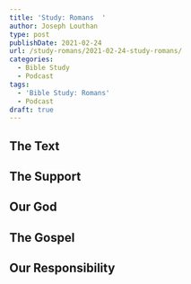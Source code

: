 ```yaml
---
title: 'Study: Romans  '
author: Joseph Louthan
type: post
publishDate: 2021-02-24
url: /study-romans/2021-02-24-study-romans/
categories:
  - Bible Study
  - Podcast
tags:
  - 'Bible Study: Romans'
  - Podcast
draft: true
---
```

## The Text

## The Support

## Our God

## The Gospel

## Our Responsibility

